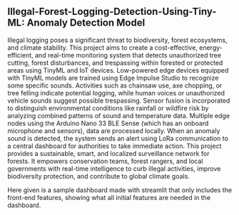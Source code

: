 ## Illegal-Forest-Logging-Detection-Using-Tiny-ML: Anomaly Detection Model

Illegal logging poses a significant threat to biodiversity, forest ecosystems, and climate stability. This project aims to create a cost-effective, energy-efficient, and real-time monitoring system that detects unauthorized tree cutting, forest disturbances, and trespassing within forested or protected areas using TinyML and IoT devices. Low-powered edge devices equipped with TinyML models are trained using Edge Impulse Studio to recognize some specific sounds. Activities such as chainsaw use, axe chopping, or tree felling indicate potential logging, while human voices or unauthorized vehicle sounds suggest possible trespassing. Sensor fusion is incorporated to distinguish environmental conditions like rainfall or wildfire risk by analyzing combined patterns of sound and temperature data. Multiple edge nodes using the Arduino Nano 33 BLE Sense (which has an onboard microphone and sensors), data are processed locally. When an anomaly sound is detected, the system sends an alert using LoRa communication to a central dashboard for authorities to take immediate action. This project provides a sustainable, smart, and localized surveillance network for forests. It empowers conservation teams, forest rangers, and local governments with real-time intelligence to curb illegal activities, improve biodiversity protection, and contribute to global climate goals.

Here given is a sample dashboard made with streamlit that only includes the front-end features, showing what all initial features are needed in the dashboard.
